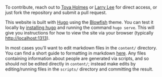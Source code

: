 To contribute, reach out to [Tova Holmes](mailto:tholmes@utk.edu) or [Larry Lee](mailto:llee@utk.edu) for direct access, or just fork the repository and submit a pull request. 

This website is built with [Hugo](https://gohugo.io) using the [Blowfish](https://blowfish.page) theme. You can test it locally by [installing hugo](https://gohugo.io/installation/) and running the command `hugo serve`. This will give you instructions for how to view the site via your browser (typically [http://localhost:1313](http://localhost:1313)). 

In most cases you'll want to edit markdown files in the `content/` directory. You can find a short guide to formatting in markdown [here](https://www.markdownguide.org/cheat-sheet/). Any files containing information about people are generated via scripts, and so should not be edited directly in `content/`; instead make edits by editing/running files in the `scripts/` directory and committing the result. 
